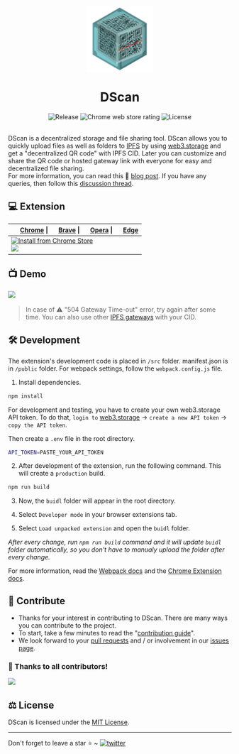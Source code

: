 <p align="center">
    <img align="center" src="/src/img/logo.png" width="150" height="150"></img>
</p>

<h1 align="center">DScan</h1>

<div align="center">
    <img src="https://img.shields.io/github/v/release/buidltools/dscan?color=green&style=flat-square" alt="Release" />
    <img src="https://img.shields.io/chrome-web-store/rating/idpfgkgogjjgklefnkjdpghkifbjenap?color=blue&label=chrome%20rating&style=flat-square" alt="Chrome web store rating" />
    <img src="https://img.shields.io/badge/license-MIT-silver.svg?style=flat-square" alt="License">
</div><br>

DScan is a decentralized storage and file sharing tool.
DScan allows you to quickly upload files as well as folders to [IPFS](https://ipfs.io/) by using [web3.storage](https://web3.storage/about/) and get a "decentralized QR code" with IPFS CID. Later you can customize and share the QR code or hosted gateway link with everyone for easy and decentralized file sharing.<br>
For more information, you can read this 📝 [blog post](https://dev.to/akhileshthite/dscan-decentralized-qr-code-generator-use-web3-for-file-sharing-2lp8). If you have any queries, then follow this [discussion thread](https://github.com/filecoin-project/community/discussions/410).

## 💻 Extension

| <img src="https://unpkg.com/@browser-logos/chrome/chrome_16x16.png" width="16" height="16"> [Chrome](https://www.google.com/chrome/) \| <img src="https://unpkg.com/@browser-logos/brave/brave_16x16.png" width="16" height="16"> [Brave](https://brave.com/) \| <img src="https://unpkg.com/@browser-logos/opera/opera_16x16.png" width="16" height="16"> [Opera](https://www.opera.com/) \| <img src="https://unpkg.com/@browser-logos/edge/edge_16x16.png" width="16" height="16"> [Edge](https://www.microsoftedgeinsider.com/) |
| ----------------------------------------------------------------------------------------------------------------------------------------------------------------------------------------------------------------------------------------------------------------------------------------------------------------------------------------------------------------------------------------------------------------------------------------------------------------------------------------------------------------------------------- |
| [![Install from Chrome Store](https://ipfs.io/ipfs/QmU4Qm5YEKy5yHmdAgU2fD7PjZLgrYTUUbxTydqG2QK3TT)<br>![](https://img.shields.io/chrome-web-store/users/idpfgkgogjjgklefnkjdpghkifbjenap?label=Chrome%20Web%20Store%20users&style=social)](https://chrome.google.com/webstore/detail/dscan-decentralized-qr-co/idpfgkgogjjgklefnkjdpghkifbjenap)                                                                                                                                                                                    |

## 📺 Demo

<img src="https://github.com/buidltools/dscan/blob/main/demo.gif" />

> In case of ⚠️ "504 Gateway Time-out" error, try again after some time. You can also use other [IPFS gateways](https://ipfs.github.io/public-gateway-checker/) with your CID.

## 🛠 Development

The extension's development code is placed in `/src` folder. manifest.json is in `/public` folder. For webpack settings, follow the `webpack.config.js` file.

1. Install dependencies.

```bash
npm install
```

For development and testing, you have to create your own web3.storage API token. To do that, `login to` [web3.storage](https://web3.storage/) -> `create a new API token` -> `copy the API token`.

Then create a `.env` file in the root directory.

```bash
API_TOKEN=PASTE_YOUR_API_TOKEN
```

2. After development of the extension, run the following command. This will create a `production` build.

```bash
npm run build
```

3. Now, the `buidl` folder will appear in the root directory.

4. Select `Developer mode` in your browser extensions tab.

5. Select `Load unpacked extension` and open the `buidl` folder.

_After every change, run `npm run build` command and it will update `buidl` folder automatically, so you don't have to manualy upload the folder after every change._

For more information, read the [Webpack docs](https://webpack.js.org/concepts/) and the [Chrome Extension docs](https://developer.chrome.com/docs/extensions/mv3/getstarted/).

## 📄 Contribute

- Thanks for your interest in contributing to DScan. There are many ways you can contribute to the project.
- To start, take a few minutes to read the "[contribution guide](https://github.com/buidltools/dscan/blob/main/.github/CONTRIBUTING.md)".
- We look forward to your [pull requests](https://github.com/buidltools/dscan/pulls) and / or involvement in our [issues page](https://github.com/buidltools/dscan/issues).

### 🙏 Thanks to all contributors!

<a href="https://github.com/buidltools/dscan/graphs/contributors">
  <img src="https://contrib.rocks/image?repo=buidltools/dscan" />
</a>

## ⚖️ License

DScan is licensed under the [MIT License](https://github.com/buidltools/dscan/blob/main/LICENSE).

<hr>
Don't forget to leave a star ⭐️ ~ <a href="https://twitter.com/buidltools" target="_blank"><img src="https://img.shields.io/twitter/follow/buidltools?style=social" alt="twitter" /></a>

